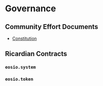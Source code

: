 # Governance

## Community Effort Documents

- [Constitution](governance/constitution.md)

## Ricardian Contracts

### `eosio.system`

### `eosio.token`

